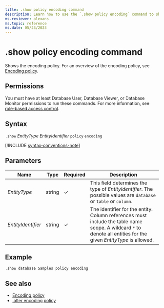 ```yaml
---
title: .show policy encoding command
description: Learn how to use the `.show policy encoding` command to show the encoding policy of the specified entity.
ms.reviewer: alexans
ms.topic: reference
ms.date: 05/23/2023
---
```

# .show policy encoding command

Shows the encoding policy. For an overview of the encoding policy, see [Encoding policy](encoding-policy.md).

## Permissions

You must have at least Database User, Database Viewer, or Database Monitor permissions to run these commands. For more information, see [role-based access control](access-control/role-based-access-control.md).

## Syntax

`.show` *EntityType* *EntityIdentifier* `policy` `encoding`

[!INCLUDE [syntax-conventions-note](../../../includes/syntax-conventions-note.md)]

## Parameters

|Name | Type | Required | Description |
|--|--|--|--|
| *EntityType* | string | &check; | This field determines the type of *EntityIdentifier*. The possible values are `database` or `table` or `column`.|
| *EntityIdentifier* | string | &check; | The identifier for the entity. Column references must include the table name scope. A wildcard `*` to denote all entities for the given *EntityType* is allowed. |

## Example

```kusto
.show database Samples policy encoding
```

## See also

* [Encoding policy](encoding-policy.md)
* [.alter encoding policy](alter-encoding-policy.md)
